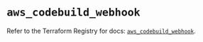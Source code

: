# `aws_codebuild_webhook`

Refer to the Terraform Registry for docs: [`aws_codebuild_webhook`](https://registry.terraform.io/providers/hashicorp/aws/5.81.0/docs/resources/codebuild_webhook).

